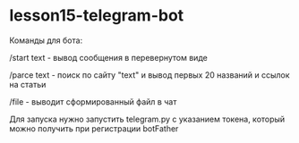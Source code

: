 # lesson15-telegram-bot
Команды для бота:

 /start text - вывод сообщения в перевернутом виде

 /parce text - поиск по сайту "text" и вывод первых 20 названий и  ссылок на статьи

 /file - выводит сформированный файл в чат

Для запуска нужно запустить telegram.py с указанием токена, который можно получить при регистрации botFather
